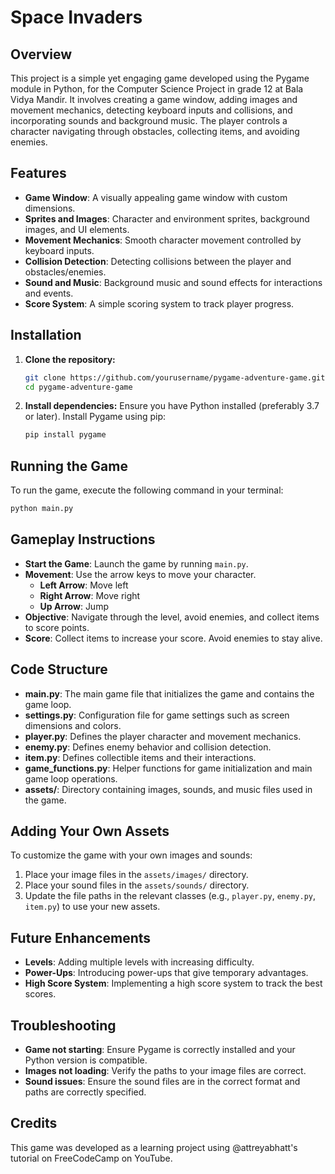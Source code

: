 # Space Invaders

## Overview
This project is a simple yet engaging game developed using the Pygame module in Python, for the Computer Science Project in grade 12 at Bala Vidya Mandir. It involves creating a game window, adding images and movement mechanics, detecting keyboard inputs and collisions, and incorporating sounds and background music. The player controls a character navigating through obstacles, collecting items, and avoiding enemies.

## Features
- **Game Window**: A visually appealing game window with custom dimensions.
- **Sprites and Images**: Character and environment sprites, background images, and UI elements.
- **Movement Mechanics**: Smooth character movement controlled by keyboard inputs.
- **Collision Detection**: Detecting collisions between the player and obstacles/enemies.
- **Sound and Music**: Background music and sound effects for interactions and events.
- **Score System**: A simple scoring system to track player progress.

## Installation
1. **Clone the repository:**
   ```bash
   git clone https://github.com/yourusername/pygame-adventure-game.git
   cd pygame-adventure-game
   ```
2. **Install dependencies:**
   Ensure you have Python installed (preferably 3.7 or later). Install Pygame using pip:
   ```bash
   pip install pygame
   ```

## Running the Game
To run the game, execute the following command in your terminal:
```bash
python main.py
```

## Gameplay Instructions
- **Start the Game**: Launch the game by running `main.py`.
- **Movement**: Use the arrow keys to move your character.
  - **Left Arrow**: Move left
  - **Right Arrow**: Move right
  - **Up Arrow**: Jump
- **Objective**: Navigate through the level, avoid enemies, and collect items to score points.
- **Score**: Collect items to increase your score. Avoid enemies to stay alive.

## Code Structure
- **main.py**: The main game file that initializes the game and contains the game loop.
- **settings.py**: Configuration file for game settings such as screen dimensions and colors.
- **player.py**: Defines the player character and movement mechanics.
- **enemy.py**: Defines enemy behavior and collision detection.
- **item.py**: Defines collectible items and their interactions.
- **game_functions.py**: Helper functions for game initialization and main game loop operations.
- **assets/**: Directory containing images, sounds, and music files used in the game.

## Adding Your Own Assets
To customize the game with your own images and sounds:
1. Place your image files in the `assets/images/` directory.
2. Place your sound files in the `assets/sounds/` directory.
3. Update the file paths in the relevant classes (e.g., `player.py`, `enemy.py`, `item.py`) to use your new assets.

## Future Enhancements
- **Levels**: Adding multiple levels with increasing difficulty.
- **Power-Ups**: Introducing power-ups that give temporary advantages.
- **High Score System**: Implementing a high score system to track the best scores.

## Troubleshooting
- **Game not starting**: Ensure Pygame is correctly installed and your Python version is compatible.
- **Images not loading**: Verify the paths to your image files are correct.
- **Sound issues**: Ensure the sound files are in the correct format and paths are correctly specified.

## Credits
This game was developed as a learning project using @attreyabhatt's tutorial on FreeCodeCamp on YouTube.
